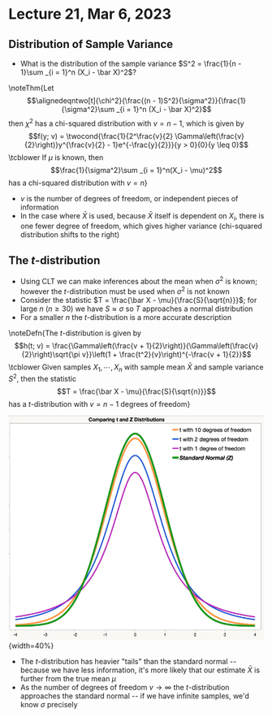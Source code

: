 # Lecture 21, Mar 6, 2023

## Distribution of Sample Variance

* What is the distribution of the sample variance $S^2 = \frac{1}{n - 1}\sum _{i = 1}^n (X_i - \bar X)^2$?

\noteThm{Let $$\alignedeqntwo[t]{\chi^2}{\frac{(n - 1)S^2}{\sigma^2}}{\frac{1}{\sigma^2}\sum _{i = 1}^n (X_i - \bar X)^2}$$ then $\chi^2$ has a chi-squared distribution with $v = n - 1$, which is given by $$f(y; v) = \twocond{\frac{1}{2^\frac{v}{2} \Gamma\left(\frac{v}{2}\right)}y^{\frac{v}{2} - 1}e^{-\frac{y}{2}}}{y > 0}{0}{y \leq 0}$$ \tcblower If $\mu$ is known, then $$\frac{1}{\sigma^2}\sum _{i = 1}^n(X_i - \mu)^2$$ has a chi-squared distribution with $v = n$}

* $v$ is the number of degrees of freedom, or independent pieces of information
* In the case where $\bar X$ is used, because $\bar X$ itself is dependent on $X_i$, there is one fewer degree of freedom, which gives higher variance (chi-squared distribution shifts to the right)

## The $t$-distribution

* Using CLT we can make inferences about the mean when $\sigma^2$ is known; however the $t$-distribution must be used when $\sigma^2$ is not known
* Consider the statistic $T = \frac{\bar X - \mu}{\frac{S}{\sqrt{n}}}$; for large $n$ ($n \geq 30$) we have $S \approx \sigma$ so $T$ approaches a normal distribution
* For a smaller $n$ the $t$-distribution is a more accurate description

\noteDefn{The $t$-distribution is given by $$h(t; v) = \frac{\Gamma\left(\frac{v + 1}{2}\right)}{\Gamma\left(\frac{v}{2}\right)\sqrt{\pi v}}\left(1 + \frac{t^2}{v}\right)^{-\frac{v + 1}{2}}$$ \tcblower Given samples $X_1, \cdots, X_n$ with sample mean $\bar X$ and sample variance $S^2$, then the statistic $$T = \frac{\bar X - \mu}{\frac{S}{\sqrt{n}}}$$ has a $t$-distribution with $v = n - 1$ degrees of freedom}

![Shape of the $t$-distribution compared to the standard normal distribution](imgs/lec21_1.png){width=40%}

* The $t$-distribution has heavier "tails" than the standard normal -- because we have less information, it's more likely that our estimate $\bar X$ is further from the true mean $\mu$
* As the number of degrees of freedom $v \to \infty$ the $t$-distribution approaches the standard normal -- if we have infinite samples, we'd know $\sigma$ precisely

